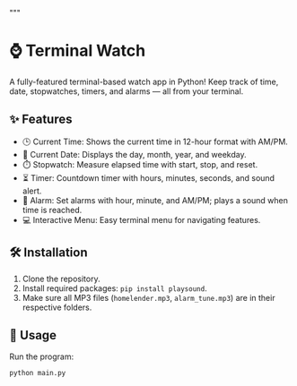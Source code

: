 """
# ⌚ Terminal Watch

A fully-featured terminal-based watch app in Python! Keep track of time, date, stopwatches, timers, and alarms — all from your terminal.

## ✨ Features

- 🕒 Current Time: Shows the current time in 12-hour format with AM/PM.
- 📅 Current Date: Displays the day, month, year, and weekday.
- ⏱️ Stopwatch: Measure elapsed time with start, stop, and reset.
- ⏳ Timer: Countdown timer with hours, minutes, seconds, and sound alert.
- 🔔 Alarm: Set alarms with hour, minute, and AM/PM; plays a sound when time is reached.
- 💻 Interactive Menu: Easy terminal menu for navigating features.

## 🛠️ Installation

1. Clone the repository.
2. Install required packages: `pip install playsound`.
3. Make sure all MP3 files (`homelender.mp3`, `alarm_tune.mp3`) are in their respective folders.

## 🚀 Usage

Run the program:
```bash
python main.py
